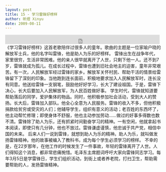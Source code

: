 ```yaml
---
layout: post
title: 15 - 学习雷锋好榜样
author: 昕煜 Xinyu
date: 2009-08-11
---
```


<iframe src="https://archive.org/embed/slowchinese_201909/Slow_Chinese_015.mp3" width="500" height="30" frameborder="0" webkitallowfullscreen="true" mozallowfullscreen="true" allowfullscreen></iframe>
《学习雷锋好榜样》这首老歌陪伴过很多人的童年。歌曲的主题是一位家喻户晓的解放军士兵，他的名字叫雷锋，他是助人为乐的好榜样。
雷锋出生在战争年代，家里很穷，生活非常困难。他的亲人很早就离开了人世，只剩下他一人。还不到7岁，雷锋就成为孤儿。在成长过程中，雷锋也遭到旧社会地主的迫害，童年非常艰苦。有一次，人民解放军经过雷锋的家乡。解放军关怀村民、帮助干活的情景给雷锋留下了深刻的印象。当他跑到连长面前，积极地要求加入人民解放军时，连长没有同意。他送给雷锋一支钢笔，鼓励他好好学习，长大了建设祖国。于是，雷锋下决心，长大后要加入人民解放军，为人民百姓做好事。
学生时代，雷锋就知道要帮助落后的同学，爱护集体的物品。同时，他积极参加社会活动，受到大人的赞扬。长大后，雷锋加入部队。他全心全意为人民服务。雷锋的收入不多，但他积极捐款给贫穷或受灾的人们；他辅导学生，组织有意义的活动；老百姓的东西坏了，他主动帮忙修理；即使身体不舒服，他也主动参加劳动……做过的好事多得数也数不清。雷锋除了助人为乐，还有抓紧时间勤奋学习的精神。一有空闲，他就拿起书本阅读，即使只有几分钟，他也不放过。雷锋谦虚谨慎，他忠诚于共产党，相信中国的未来。
后来人们一说到雷锋，就想到助人为乐的精神。助人为乐，就叫做发扬雷锋精神。他的故事被编入了教科书，成为每个学生必须学习的榜样。
不幸的是，在22岁那年，在他工作的时候发生了一件事故，年轻的雷锋离开了人世。人们得知这个消息，都非常悲痛惋惜。毛泽东主席题词呼吁大家向雷锋同志学习。每年3月5日是学雷锋日，学生们组织活动，到街上或者养老院，打扫卫生，帮助需要帮助的人，发扬雷锋精神。
 
